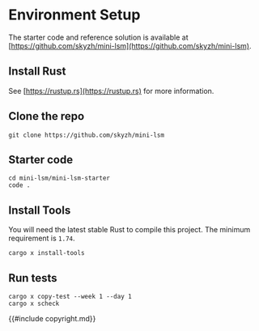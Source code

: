 # Environment Setup

The starter code and reference solution is available at [https://github.com/skyzh/mini-lsm](https://github.com/skyzh/mini-lsm).

## Install Rust

See [https://rustup.rs](https://rustup.rs) for more information.

## Clone the repo

```
git clone https://github.com/skyzh/mini-lsm
```

## Starter code

```
cd mini-lsm/mini-lsm-starter
code .
```

## Install Tools

You will need the latest stable Rust to compile this project. The minimum requirement is `1.74`.

```
cargo x install-tools
```

## Run tests

```
cargo x copy-test --week 1 --day 1
cargo x scheck
```

{{#include copyright.md}}
